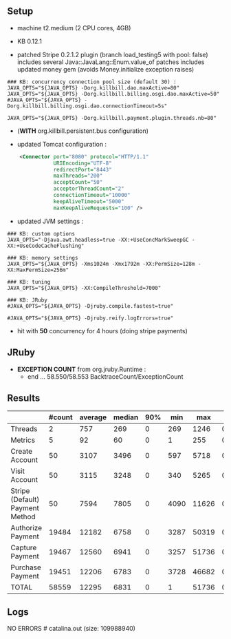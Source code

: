 ## Setup

- machine t2.medium (2 CPU cores, 4GB)

- KB 0.12.1
- patched Stripe 0.2.1.2 plugin (branch load_testing5 with pool: false)
  includes several Java::JavaLang::Enum.value_of patches
  includes updated money gem (avoids Money.initialize exception raises)

```
### KB: concurrency connection pool size (default 30) :
JAVA_OPTS="${JAVA_OPTS} -Dorg.killbill.dao.maxActive=80"
JAVA_OPTS="${JAVA_OPTS} -Dorg.killbill.billing.osgi.dao.maxActive=50"
#JAVA_OPTS="${JAVA_OPTS} -Dorg.killbill.billing.osgi.dao.connectionTimeout=5s"

JAVA_OPTS="${JAVA_OPTS} -Dorg.killbill.payment.plugin.threads.nb=80"
```

- (**WITH** org.killbill.persistent.bus configuration)

- updated Tomcat configuration :
```xml
    <Connector port="8080" protocol="HTTP/1.1"
               URIEncoding="UTF-8"
               redirectPort="8443"
               maxThreads="200"
               acceptCount="50"
               acceptorThreadCount="2"
               connectionTimeout="10000"
               keepAliveTimeout="5000"
               maxKeepAliveRequests="100" />
```

- updated JVM settings :
```
### KB: custom options
JAVA_OPTS="-Djava.awt.headless=true -XX:+UseConcMarkSweepGC -XX:+UseCodeCacheFlushing"

### KB: memory settings
JAVA_OPTS="${JAVA_OPTS} -Xms1024m -Xmx1792m -XX:PermSize=128m -XX:MaxPermSize=256m"

### KB: tuning
JAVA_OPTS="${JAVA_OPTS} -XX:CompileThreshold=7000"

### KB: JRuby
#JAVA_OPTS="${JAVA_OPTS} -Djruby.compile.fastest=true"

#JAVA_OPTS="${JAVA_OPTS} -Djruby.reify.logErrors=true"
```

- hit with **50** concurrency for 4 hours (doing stripe payments)


## JRuby

- **EXCEPTION COUNT** from org.jruby.Runtime :
  * end  ... 58.550/58.553 BacktraceCount/ExceptionCount

## Results

|                                 | #count | average | median | 90% |  min |   max |   errors | bandwidth |
| ------------------------------- | ------ | ------- | ------ | --- | ---- | ----- | -------- | --------- |
|                         Threads |      2 |     757 |    269 |   0 |  269 |  1246 | 0.00000% |    0.01/s |
|                         Metrics |      5 |      92 |     60 |   0 |    1 |   255 | 0.20000% |    0.02/s |
|                  Create Account |     50 |    3107 |   3496 |   0 |  597 |  5718 | 0.00000% |    1.28/s |
|                   Visit Account |     50 |    3115 |   3248 |   0 |  340 |  5265 | 0.00000% |    1.78/s |
| Stripe (Default) Payment Method |     50 |    7594 |   7805 |   0 | 4090 | 11626 | 0.00000% |    1.08/s |
|               Authorize Payment |  19484 |   12182 |   6758 |   0 | 3287 | 50319 | 0.00000% |    1.19/s |
|                 Capture Payment |  19467 |   12560 |   6941 |   0 | 3257 | 51736 | 0.00000% |    1.05/s |
|                Purchase Payment |  19451 |   12206 |   6783 |   0 | 3728 | 46682 | 0.00000% |    1.19/s |
|                           TOTAL |  58559 |   12295 |   6831 |   0 |    1 | 51736 | 0.00002% |    3.47/s |


## Logs

NO ERRORS # catalina.out (size: 109988940)

